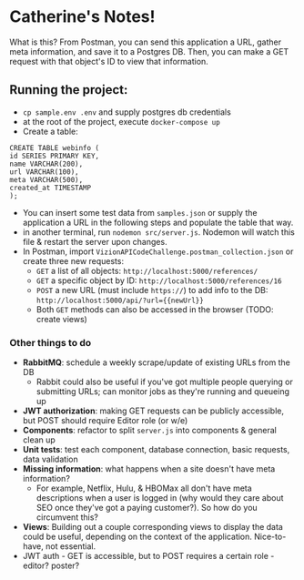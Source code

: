 # Catherine's Notes!

What is this? From Postman, you can send this application a URL, gather meta information, and save it to a Postgres DB. Then, you can make a GET request with that object's ID to view that information.

## Running the project:

- `cp sample.env .env` and supply postgres db credentials
- at the root of the project, execute `docker-compose up`
- Create a table:

```
CREATE TABLE webinfo (
id SERIES PRIMARY KEY,
name VARCHAR(200),
url VARCHAR(100),
meta VARCHAR(500),
created_at TIMESTAMP
);
```

- You can insert some test data from `samples.json` or supply the application a URL in the following steps and populate the table that way.
- in another terminal, run `nodemon src/server.js`. Nodemon will watch this file & restart the server upon changes.
- In Postman, import `VizionAPICodeChallenge.postman_collection.json` or create three new requests:
  - `GET` a list of all objects: `http://localhost:5000/references/`
  - `GET` a specific object by ID: `http://localhost:5000/references/16`
  - `POST` a new URL (must include `https://`) to add info to the DB: `http://localhost:5000/api/?url={{newUrl}}`
  - Both `GET` methods can also be accessed in the browser (TODO: create views)

### Other things to do

- **RabbitMQ**: schedule a weekly scrape/update of existing URLs from the DB
  - Rabbit could also be useful if you've got multiple people querying or submitting URLs; can monitor jobs as they're running and queueing up
- **JWT authorization**: making GET requests can be publicly accessible, but POST should require Editor role (or w/e)
- **Components**: refactor to split `server.js` into components & general clean up
- **Unit tests**: test each component, database connection, basic requests, data validation
- **Missing information**: what happens when a site doesn't have meta information?
  - For example, Netflix, Hulu, & HBOMax all don't have meta descriptions when a user is logged in (why would they care about SEO once they've got a paying customer?). So how do you circumvent this?
- **Views**: Building out a couple corresponding views to display the data could be useful, depending on the context of the application. Nice-to-have, not essential.
- JWT auth - GET is accessible, but to POST requires a certain role - editor? poster?
